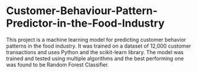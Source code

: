 # Customer-Behaviour-Pattern-Predictor-in-the-Food-Industry
This project is a machine learning model for predicting customer behavior patterns in the food industry. It was trained on a dataset of 12,000 customer transactions and uses Python and the scikit-learn library. The model was trained and tested using multiple algorithms and the best performing one was found to be Random Forest Classifier.
